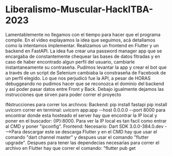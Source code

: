 # Liberalismo-Muscular-HackITBA-2023

Lamentablemente no llegamos con el tiempo para hacer que el programa compile. En el video explayamos la idea que seguimos, acá detallamos como la intentamos implementar. Realizamos un frontend en Flutter y un backend en FastAPI. La idea fue crear una password manager app que se encargaba de constantemente chequear las bases de datos fitradas y en caso de haber encontrado algun perfil del usuario, cambiarle instantaneamente su contraseña. Pudimos levantar la app y crear el bot que a través de un script de Selenium cambiaba la constraseña de Facebook de un perfil elegido. Lo que nos perjudicó fue la API, a pesar de HORAS debuggeando no pudimos hacer que se reconozca el dominio del backend y así poder pasar datos entre Front y Back. 
Debajo igualmente dejamos las instrucciones que sirven para poder correr el proyecto 

INstrucciones para correr los archivos: 
Backend:
pip install fastapi
pip install uvicorn
correr en terminal: uvicorn app:app --host 0.0.0.0 --port 8000
para encontrar donde esta hosteado el server hay que encontrar la IP local y poner en el buscador: {IP}:8000.
Para ver la IP local es tan facil como entrar al CMD y poner "ipconfig".
Frontend: 
Necesario: Dart SDK 3.0.0-384.0.dev --->Para descargar este se descarga Flutter y en el CMD hay que usar el comando "dart channel master" y despues usar el comando "flutter upgrade".
Despues para tener las dependecias necesarias para correr el archivo en Flutter hay que correr el comando: "flutter pub get
